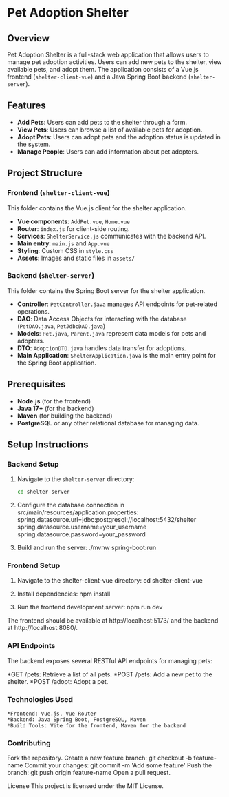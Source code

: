 # Pet Adoption Shelter

## Overview

Pet Adoption Shelter is a full-stack web application that allows users to manage pet adoption activities. Users can add new pets to the shelter, view available pets, and adopt them. The application consists of a Vue.js frontend (`shelter-client-vue`) and a Java Spring Boot backend (`shelter-server`).

## Features

- **Add Pets**: Users can add pets to the shelter through a form.
- **View Pets**: Users can browse a list of available pets for adoption.
- **Adopt Pets**: Users can adopt pets and the adoption status is updated in the system.
- **Manage People**: Users can add information about pet adopters.

## Project Structure

### Frontend (`shelter-client-vue`)

This folder contains the Vue.js client for the shelter application.

- **Vue components**: `AddPet.vue`, `Home.vue`
- **Router**: `index.js` for client-side routing.
- **Services**: `ShelterService.js` communicates with the backend API.
- **Main entry**: `main.js` and `App.vue`
- **Styling**: Custom CSS in `style.css`
- **Assets**: Images and static files in `assets/`

### Backend (`shelter-server`)

This folder contains the Spring Boot server for the shelter application.

- **Controller**: `PetController.java` manages API endpoints for pet-related operations.
- **DAO**: Data Access Objects for interacting with the database (`PetDAO.java`, `PetJdbcDAO.java`)
- **Models**: `Pet.java`, `Parent.java` represent data models for pets and adopters.
- **DTO**: `AdoptionDTO.java` handles data transfer for adoptions.
- **Main Application**: `ShelterApplication.java` is the main entry point for the Spring Boot application.

## Prerequisites

- **Node.js** (for the frontend)
- **Java 17+** (for the backend)
- **Maven** (for building the backend)
- **PostgreSQL** or any other relational database for managing data.

## Setup Instructions

### Backend Setup

1. Navigate to the `shelter-server` directory:

   ```bash
   cd shelter-server

   ```

2. Configure the database connection in src/main/resources/application.properties:
   spring.datasource.url=jdbc:postgresql://localhost:5432/shelter
   spring.datasource.username=your_username
   spring.datasource.password=your_password

3. Build and run the server:
   ./mvnw spring-boot:run

### Frontend Setup

1. Navigate to the shelter-client-vue directory:
   cd shelter-client-vue

2. Install dependencies:
   npm install

3. Run the frontend development server:
   npm run dev

The frontend should be available at http://localhost:5173/ and the backend at http://localhost:8080/.

### API Endpoints
   The backend exposes several RESTful API endpoints for managing pets:

   *GET /pets: Retrieve a list of all pets.
   *POST /pets: Add a new pet to the shelter.
   *POST /adopt: Adopt a pet.


### Technologies Used
    *Frontend: Vue.js, Vue Router
    *Backend: Java Spring Boot, PostgreSQL, Maven
    *Build Tools: Vite for the frontend, Maven for the backend


### Contributing
   Fork the repository.
   Create a new feature branch: git checkout -b feature-name
   Commit your changes: git commit -m 'Add some feature'
   Push the branch: git push origin feature-name
   Open a pull request.
   
   License
   This project is licensed under the MIT License.

